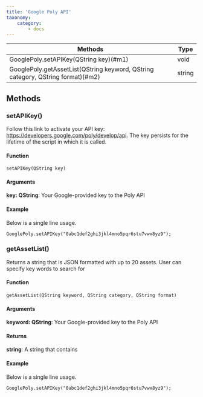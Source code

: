 ```yaml
---
title: 'Google Poly API'
taxonomy:
    category:
        - docs
---
```




| Methods                                  | Type   |
| ---------------------------------------- | ------  |
| GooglePoly.setAPIKey(QString key)(#m1) | void |
| GooglePoly.getAssetList(QString keyword, QString category, QString format)(#m2) | string |


## Methods


### setAPIKey()<a id="m1"></a>

Follow this link to activate your API key: https://developers.google.com/poly/develop/api. The key persists for the lifetime of the script in which it is called.

#### Function

`setAPIKey(QString key)`

#### Arguments

**key: QString**: Your Google-provided key to the Poly API

#### Example

Below is a single line usage.
```
GooglePoly.setAPIKey("0abc1def2ghi3jkl4mno5pqr6stu7vwx8yz9");
```


### getAssetList()<a id="m2"></a>

Returns a string that is JSON formatted with up to 20 assets. User can specify key words to search for

#### Function

`getAssetList(QString keyword, QString category, QString format)`

#### Arguments

**keyword: QString**: Your Google-provided key to the Poly API

#### Returns

**string**: A string that contains 

#### Example

Below is a single line usage.
```
GooglePoly.setAPIKey("0abc1def2ghi3jkl4mno5pqr6stu7vwx8yz9");
```


